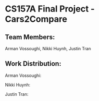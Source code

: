 # CS157A Final Project - Cars2Compare

## Team Members: 
Arman Vossoughi, Nikki Huynh, Justin Tran

## Work Distribution:

Arman Vossoughi:

Nikki Huynh:

Justin Tran:


